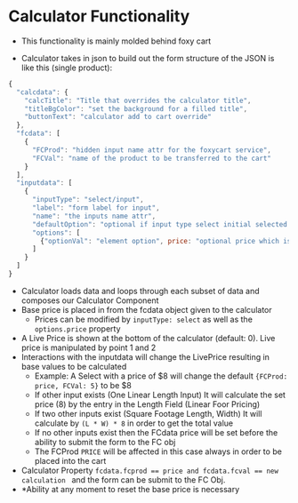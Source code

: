 <!--TODO: Work to be done including psuedo code for the calculator itself-->
# Calculator Functionality
* This functionality is mainly molded behind foxy cart

- Calculator takes in json to build out the form structure of the JSON is like this (single product):
```JavaScript
{
  "calcdata": {
    "calcTitle": "Title that overrides the calculator title",
    "titleBgColor": "set the background for a filled title",
    "buttonText": "calculator add to cart override"
  },
  "fcdata": [
    {
      "FCProd": "hidden input name attr for the foxycart service",
      "FCVal": "name of the product to be transferred to the cart"
    }
  ],
  "inputdata": [
    {
      "inputType": "select/input",
      "label": "form label for input",
      "name": "the inputs name attr",
      "defaultOption": "optional if input type select initial selected option element",
      "options": [
        {"optionVal": "element option", price: "optional price which is used as a modifier works with select input type"},
      ]
    }
  ]
}
```

- Calculator loads data and loops through each subset of data and composes our Calculator Component
- Base price is placed in from the fcdata object given to the calculator
  - Prices can be modified by ```inputType: select``` as well as the ```options.price``` property
- A Live Price is shown at the bottom of the calculator (default: 0). Live price is manipulated by point 1 and 2
- Interactions with the inputdata will change the LivePrice resulting in base values to be calculated
  - Example: A Select with a price of $8 will change the default ``` {FCProd: price, FCVal: 5} ``` to be $8
  - If other input exists (One Linear Length Input) It will calculate the set price (8) by the entry in the Length Field (Linear Foor Pricing)
  - If two other inputs exist (Square Footage Length, Width) It will calculate by ``` (L * W) * 8 ``` in order to get the total value
  - If no other inputs exist then the FCdata price will be set before the ability to submit the form to the FC obj
  - The FCProd ```PRICE``` will be affected in this case always in order to be placed into the cart
- Calculator Property ```fcdata.fcprod == price and fcdata.fcval == new calculation ``` and the form can be submit to the FC Obj.
- *Ability at any moment to reset the base price is necessary
